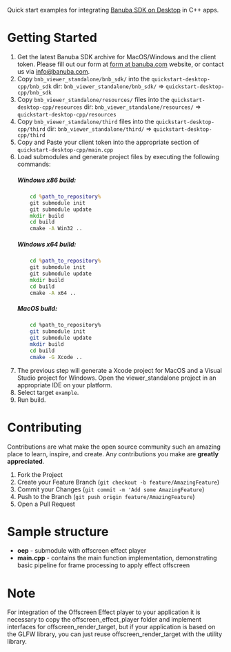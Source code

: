 Quick start examples for integrating [Banuba SDK on Desktop](https://docs.banuba.com/face-ar-sdk/core/effect_player/) in C++ apps.

# Getting Started

1. Get the latest Banuba SDK archive for MacOS/Windows and the client token. Please fill out our form at [form at banuba.com](https://www.banuba.com/face-filters-sdk) website, or contact us via [info@banuba.com](mailto:info@banuba.com).
2. Copy `bnb_viewer_standalone/bnb_sdk/` into the `quickstart-desktop-cpp/bnb_sdk` dir:
    `bnb_viewer_standalone/bnb_sdk/` => `quickstart-desktop-cpp/bnb_sdk`
3. Copy `bnb_viewer_standalone/resources/` files into the `quickstart-desktop-cpp/resources` dir:
    `bnb_viewer_standalone/resources/` => `quickstart-desktop-cpp/resources`
4. Copy `bnb_viewer_standalone/third` files into the `quickstart-desktop-cpp/third` dir:
    `bnb_viewer_standalone/third/` => `quickstart-desktop-cpp/third`
5. Copy and Paste your client token into the appropriate section of `quickstart-desktop-cpp/main.cpp`
6. Load submodules and generate project files by executing the following commands:
    ##### Windows x86 build:	
    ```bat
        cd %path_to_repository%
        git submodule init
        git submodule update
        mkdir build
        cd build
        cmake -A Win32 ..
    ```
    ##### Windows x64 build:	
    ```bat
        cd %path_to_repository%
        git submodule init
        git submodule update
        mkdir build
        cd build
        cmake -A x64 ..
    ```
    ##### MacOS build:	
    ```sh
        cd %path_to_repository%
        git submodule init
        git submodule update
        mkdir build
        cd build
        cmake -G Xcode ..
    ```
7. The previous step will generate a Xcode project for MacOS and a Visual Studio project for Windows. Open the viewer_standalone project in an appropriate IDE on your platform.
8. Select target `example`.
9. Run build.

# Contributing

Contributions are what make the open source community such an amazing place to learn, inspire, and create. Any contributions you make are **greatly appreciated**.

1. Fork the Project
2. Create your Feature Branch (`git checkout -b feature/AmazingFeature`)
3. Commit your Changes (`git commit -m 'Add some AmazingFeature`)
4. Push to the Branch (`git push origin feature/AmazingFeature`)
5. Open a Pull Request

# Sample structure

- **oep** - submodule with offscreen effect player
- **main.cpp** - contains the main function implementation, demonstrating basic pipeline for frame processing to apply effect offscreen

# Note

For integration of the Offscreen Effect player to your application it is necessary to copy the offscreen_effect_player folder and implement interfaces for offscreen_render_target, but if your application is based on the GLFW library, you can just reuse offscreen_render_target with the utility library.
